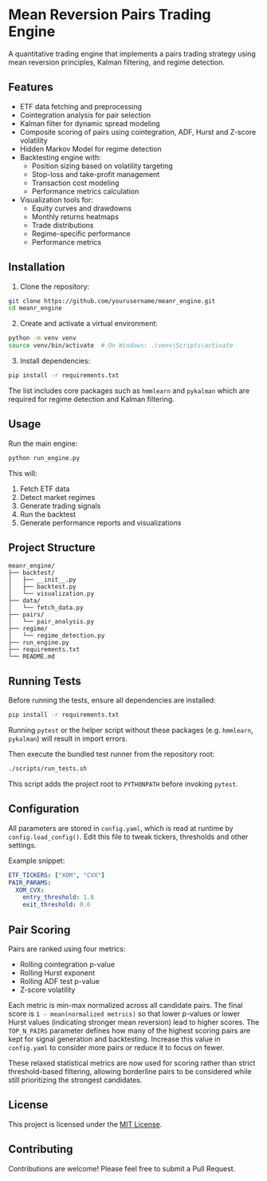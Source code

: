 # Mean Reversion Pairs Trading Engine

A quantitative trading engine that implements a pairs trading strategy using mean reversion principles, Kalman filtering, and regime detection.

## Features

- ETF data fetching and preprocessing
- Cointegration analysis for pair selection
- Kalman filter for dynamic spread modeling
- Composite scoring of pairs using cointegration, ADF, Hurst and Z-score volatility
- Hidden Markov Model for regime detection
- Backtesting engine with:
  - Position sizing based on volatility targeting
  - Stop-loss and take-profit management
  - Transaction cost modeling
  - Performance metrics calculation
- Visualization tools for:
  - Equity curves and drawdowns
  - Monthly returns heatmaps
  - Trade distributions
  - Regime-specific performance
  - Performance metrics

## Installation

1. Clone the repository:
```bash
git clone https://github.com/yourusername/meanr_engine.git
cd meanr_engine
```

2. Create and activate a virtual environment:
```bash
python -m venv venv
source venv/bin/activate  # On Windows: .\venv\Scripts\activate
```

3. Install dependencies:
```bash
pip install -r requirements.txt
```

The list includes core packages such as `hmmlearn` and `pykalman` which are
required for regime detection and Kalman filtering.

## Usage

Run the main engine:
```bash
python run_engine.py
```

This will:
1. Fetch ETF data
2. Detect market regimes
3. Generate trading signals
4. Run the backtest
5. Generate performance reports and visualizations

## Project Structure

```
meanr_engine/
├── backtest/
│   ├── __init__.py
│   ├── backtest.py
│   └── visualization.py
├── data/
│   └── fetch_data.py
├── pairs/
│   └── pair_analysis.py
├── regime/
│   └── regime_detection.py
├── run_engine.py
├── requirements.txt
└── README.md
```

## Running Tests

Before running the tests, ensure all dependencies are installed:

```bash
pip install -r requirements.txt
```

Running `pytest` or the helper script without these packages (e.g. `hmmlearn`,
`pykalman`) will result in import errors.

Then execute the bundled test runner from the repository root:

```bash
./scripts/run_tests.sh
```

This script adds the project root to `PYTHONPATH` before invoking `pytest`.

## Configuration

All parameters are stored in `config.yaml`, which is read at runtime by
`config.load_config()`. Edit this file to tweak tickers, thresholds and other
settings.

Example snippet:

```yaml
ETF_TICKERS: ["XOM", "CVX"]
PAIR_PARAMS:
  XOM_CVX:
    entry_threshold: 1.8
    exit_threshold: 0.6
```

## Pair Scoring

Pairs are ranked using four metrics:

- Rolling cointegration p-value
- Rolling Hurst exponent
- Rolling ADF test p-value
- Z-score volatility

Each metric is min-max normalized across all candidate pairs. The final score is
`1 - mean(normalized metrics)` so that lower p-values or lower Hurst values
(indicating stronger mean reversion) lead to higher scores. The `TOP_N_PAIRS`
parameter defines how many of the highest scoring pairs are kept for signal
generation and backtesting. Increase this value in `config.yaml` to consider
more pairs or reduce it to focus on fewer.

These relaxed statistical metrics are now used for scoring rather than strict
threshold-based filtering, allowing borderline pairs to be considered while
still prioritizing the strongest candidates.

## License

This project is licensed under the [MIT License](LICENSE).

## Contributing

Contributions are welcome! Please feel free to submit a Pull Request. 
